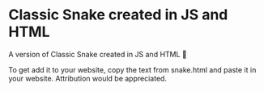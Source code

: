 # Classic Snake created in JS and HTML
A version of Classic Snake created in JS and HTML 🐍

To get add it to your website, copy the text from snake.html and paste it in your website.
Attribution would be appreciated.
